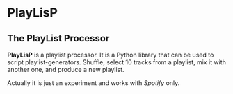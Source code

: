 # PlayLisP
## The PlayList Processor

**PlayLisP** is a playlist processor. It is a Python library that can be used to script playlist-generators. Shuffle, select 10 tracks from a playlist, mix it with another one, and produce a new playlist.

Actually it is just an experiment and works with *Spotify* only.